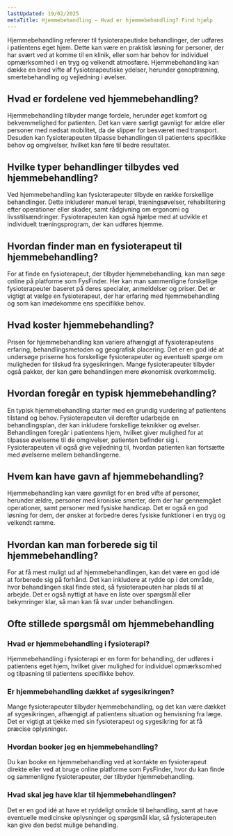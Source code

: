```yaml
---
lastUpdated: 19/02/2025
metaTitle: Hjemmebehandling – Hvad er hjemmebehandling? Find hjælp
---
```


Hjemmebehandling refererer til fysioterapeutiske behandlinger, der udføres i patientens eget hjem. Dette kan være en praktisk løsning for personer, der har svært ved at komme til en klinik, eller som har behov for individuel opmærksomhed i en tryg og velkendt atmosfære. Hjemmebehandling kan dække en bred vifte af fysioterapeutiske ydelser, herunder genoptræning, smertebehandling og vejledning i øvelser.

## Hvad er fordelene ved hjemmebehandling?

Hjemmebehandling tilbyder mange fordele, herunder øget komfort og bekvemmelighed for patienten. Det kan være særligt gavnligt for ældre eller personer med nedsat mobilitet, da de slipper for besværet med transport. Desuden kan fysioterapeuten tilpasse behandlingen til patientens specifikke behov og omgivelser, hvilket kan føre til bedre resultater.

## Hvilke typer behandlinger tilbydes ved hjemmebehandling?

Ved hjemmebehandling kan fysioterapeuter tilbyde en række forskellige behandlinger. Dette inkluderer manuel terapi, træningsøvelser, rehabilitering efter operationer eller skader, samt rådgivning om ergonomi og livsstilsændringer. Fysioterapeuten kan også hjælpe med at udvikle et individuelt træningsprogram, der kan udføres hjemme.

## Hvordan finder man en fysioterapeut til hjemmebehandling?

For at finde en fysioterapeut, der tilbyder hjemmebehandling, kan man søge online på platforme som FysFinder. Her kan man sammenligne forskellige fysioterapeuter baseret på deres specialer, anmeldelser og priser. Det er vigtigt at vælge en fysioterapeut, der har erfaring med hjemmebehandling og som kan imødekomme ens specifikke behov.

## Hvad koster hjemmebehandling?

Prisen for hjemmebehandling kan variere afhængigt af fysioterapeutens erfaring, behandlingsmetoden og geografisk placering. Det er en god idé at undersøge priserne hos forskellige fysioterapeuter og eventuelt spørge om muligheden for tilskud fra sygesikringen. Mange fysioterapeuter tilbyder også pakker, der kan gøre behandlingen mere økonomisk overkommelig.

## Hvordan foregår en typisk hjemmebehandling?

En typisk hjemmebehandling starter med en grundig vurdering af patientens tilstand og behov. Fysioterapeuten vil derefter udarbejde en behandlingsplan, der kan inkludere forskellige teknikker og øvelser. Behandlingen foregår i patientens hjem, hvilket giver mulighed for at tilpasse øvelserne til de omgivelser, patienten befinder sig i. Fysioterapeuten vil også give vejledning til, hvordan patienten kan fortsætte med øvelserne mellem behandlingerne.

## Hvem kan have gavn af hjemmebehandling?

Hjemmebehandling kan være gavnligt for en bred vifte af personer, herunder ældre, personer med kroniske smerter, dem der har gennemgået operationer, samt personer med fysiske handicap. Det er også en god løsning for dem, der ønsker at forbedre deres fysiske funktioner i en tryg og velkendt ramme.

## Hvordan kan man forberede sig til hjemmebehandling?

For at få mest muligt ud af hjemmebehandlingen, kan det være en god idé at forberede sig på forhånd. Det kan inkludere at rydde op i det område, hvor behandlingen skal finde sted, så fysioterapeuten har plads til at arbejde. Det er også nyttigt at have en liste over spørgsmål eller bekymringer klar, så man kan få svar under behandlingen.

## Ofte stillede spørgsmål om hjemmebehandling

### Hvad er hjemmebehandling i fysioterapi?

Hjemmebehandling i fysioterapi er en form for behandling, der udføres i patientens eget hjem, hvilket giver mulighed for individuel opmærksomhed og tilpasning til patientens specifikke behov.

### Er hjemmebehandling dækket af sygesikringen?

Mange fysioterapeuter tilbyder hjemmebehandling, og det kan være dækket af sygesikringen, afhængigt af patientens situation og henvisning fra læge. Det er vigtigt at tjekke med sin fysioterapeut og sygesikring for at få præcise oplysninger.

### Hvordan booker jeg en hjemmebehandling?

Du kan booke en hjemmebehandling ved at kontakte en fysioterapeut direkte eller ved at bruge online platforme som FysFinder, hvor du kan finde og sammenligne fysioterapeuter, der tilbyder hjemmebehandling.

### Hvad skal jeg have klar til hjemmebehandlingen?

Det er en god idé at have et ryddeligt område til behandling, samt at have eventuelle medicinske oplysninger og spørgsmål klar, så fysioterapeuten kan give den bedst mulige behandling.
